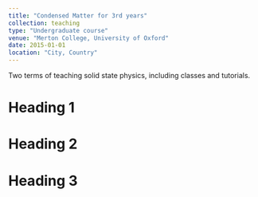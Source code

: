 ```yaml
---
title: "Condensed Matter for 3rd years"
collection: teaching
type: "Undergraduate course"
venue: "Merton College, University of Oxford"
date: 2015-01-01
location: "City, Country"
---
```


Two terms of teaching solid state physics, including classes and tutorials.

Heading 1
======

Heading 2
======

Heading 3
======
